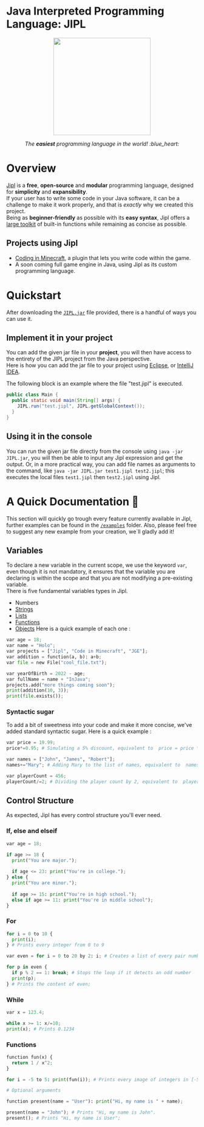 # Java Interpreted Programming Language: JIPL

<p align="center">
  <a href="https://github.com/HoloInJava/jipl">
    <img src="https://user-images.githubusercontent.com/77677018/194699224-4443d04d-8743-40c4-9c7d-641fff2f7c50.png" width="256"> 
  </a>
</p>
<p align="center">
  <i align="center">
    The <b>easiest</b> programming language in the world! :blue_heart:
  </i>
</p>

# Overview
[Jipl](https://github.com/HoloInJava/jipl) is a **free**, **open-source** and **modular** programming language, designed for **simplicity** and **expansibility**. <br>
If your user has to write some code in your Java software, it can be a challenge to make it work properly, and that is *exactly* why we created this project. <br>
Being as **beginner-friendly** as possible with its **easy syntax**, Jipl offers a [large toolkit](https://github.com/HoloInJava/jipl) of built-in functions while remaining as concise as possible.
## Projects using Jipl
 - [Coding in Minecraft](https://github.com/HoloInJava/Code-in-Minecraft), a plugin that lets you write code within the game.
 - A soon coming full game engine in Java, using Jipl as its custom programming language.

# Quickstart
After downloading the [`JIPL.jar`](https://github.com/HoloInJava/jipl/raw/master/JIPL.jar) file provided, there is a handful of ways you can use it.
## Implement it in your project
You can add the given jar file in your **project**, you will then have access to the entirety of the JIPL project from the Java perspective. <br>
Here is how you can add the jar file to your project using [Eclipse](https://stackoverflow.com/questions/3280353/how-to-import-a-jar-in-eclipse), or [IntelliJ IDEA](https://www.geeksforgeeks.org/how-to-add-external-jar-file-to-an-intellij-idea-project/). <br>

The following block is an example where the file "test.jipl" is executed. 
```Java
public class Main {
  public static void main(String[] args) {
    JIPL.run("test.jipl", JIPL.getGlobalContext());
  }
}
```

## Using it in the console
You can run the given jar file directly from the console using `java -jar JIPL.jar`, you will then be able to input any Jipl expression and get the output.
Or, in a more practical way, you can add file names as arguments to the command, like `java -jar JIPL.jar test1.jipl test2.jipl`; this executes the local files `test1.jipl` then `test2.jipl` using Jipl.

# A Quick Documentation :page_with_curl:
This section will quickly go trough every feature currently available in Jipl, further examples can be found in the [`/examples`](https://github.com/HoloInJava/jipl/tree/master/examples) folder. Also, please feel free to suggest any new example from your creation, we`ll gladly add it!

## Variables
To declare a new variable in the current scope, we use the keyword `var`, even though it is not mandatory, it ensures that the variable you are declaring is within the scope and that you are not modifying a pre-existing variable. <br>
There is five fundamental variables types in Jipl.
- Numbers
- [Strings](#strings)
- [Lists](#lists)
- [Functions](#functions)
- [Objects](#objects)
Here is a quick example of each one :
```python
var age = 18;
var name = "Holo";
var projects = ["Jipl", "Code in Minecraft", "JGE"];
var addition = function(a, b): a+b;
var file = new File("cool_file.txt");

var yearOfBirth = 2022 - age;
var fullName = name + "InJava";
projects.add("more things coming soon");
print(addition(10, 3));
print(file.exists());
```

### Syntactic sugar
To add a bit of sweetness into your code and make it more concise, we've added standard syntactic sugar.
Here is a quick example :
```python
var price = 19.99;
price*=0.95; # Simulating a 5% discount, equivalent to  price = price * 0.95

var names = ["John", "James", "Robert"];
names+="Mary"; # Adding Mary to the list of names, equivalent to  names.add("Mary")

var playerCount = 456;
playerCount/=2; # Dividing the player count by 2, equivalent to  playerCount = playerCount / 2;
```

## Control Structure
As expected, Jipl has every control structure you'll ever need.
### If, else and elseif
```python
var age = 18;

if age >= 18 {
  print("You are major.");
  
  if age <= 23: print("You're in college.");
} else {
  print("You are minor.");
  
  if age >= 15: print("You're in high school.");
  else if age >= 11: print("You're in middle school");
}
```

### For
```python
for i = 0 to 10 {
  print(i);
} # Prints every integer from 0 to 9

var even = for i = 0 to 20 by 2: i; # Creates a list of every pair number under 20, and stores it in "even"

for p in even {
  if p % 2 == 1: break; # Stops the loop if it detects an odd number
  print(p);
} # Prints the content of even;
```

### While
```python
var x = 123.4;

while x >= 1: x/=10;
print(x); # Prints 0.1234
```

### Functions
```python
function fun(x) {
  return 1 / x^2;
}

for i = -5 to 5: print(fun(i)); # Prints every image of integers in [-5, 5[

# Optional arguments

function present(name = "User"): print("Hi, my name is " + name);

present(name = "John"); # Prints "Hi, my name is John".
present(); # Prints "Hi, my name is User";
```
